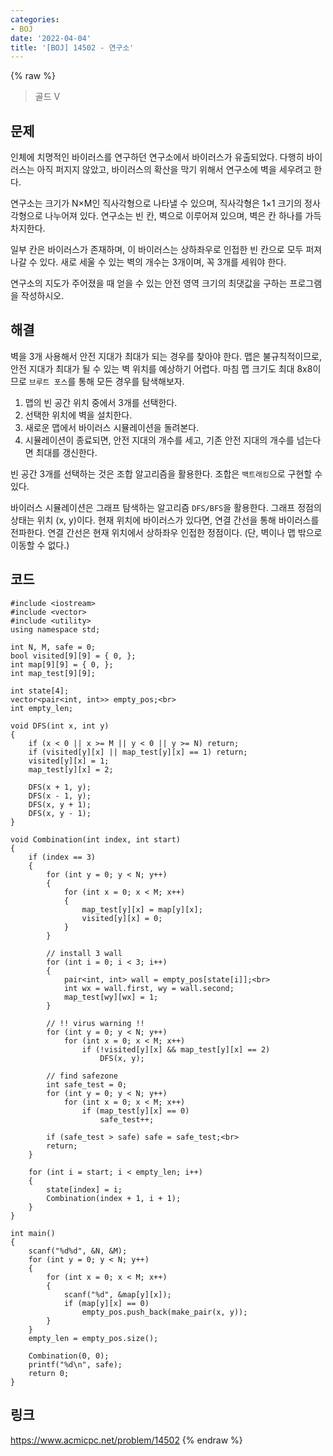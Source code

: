 ```yaml
---
categories:
- BOJ
date: '2022-04-04'
title: '[BOJ] 14502 - 연구소'
---
```


{% raw %}
> 골드 V<br>

## 문제
인체에 치명적인 바이러스를 연구하던 연구소에서 바이러스가 유출되었다. 다행히 바이러스는 아직 퍼지지 않았고, 바이러스의 확산을 막기 위해서 연구소에 벽을 세우려고 한다.

연구소는 크기가 N×M인 직사각형으로 나타낼 수 있으며, 직사각형은 1×1 크기의 정사각형으로 나누어져 있다. 연구소는 빈 칸, 벽으로 이루어져 있으며, 벽은 칸 하나를 가득 차지한다.

일부 칸은 바이러스가 존재하며, 이 바이러스는 상하좌우로 인접한 빈 칸으로 모두 퍼져나갈 수 있다. 새로 세울 수 있는 벽의 개수는 3개이며, 꼭 3개를 세워야 한다.

연구소의 지도가 주어졌을 때 얻을 수 있는 안전 영역 크기의 최댓값을 구하는 프로그램을 작성하시오.

## 해결
벽을 3개 사용해서 안전 지대가 최대가 되는 경우를 찾아야 한다. 맵은 불규칙적이므로, 안전 지대가 최대가 될 수 있는 벽 위치를 예상하기 어렵다. 마침 맵 크기도 최대 8x8이므로 `브루트 포스`를 통해 모든 경우를 탐색해보자.

1. 맵의 빈 공간 위치 중에서 3개를 선택한다.
2. 선택한 위치에 벽을 설치한다.
3. 새로운 맵에서 바이러스 시뮬레이션을 돌려본다.
4. 시뮬레이션이 종료되면, 안전 지대의 개수를 세고, 기존 안전 지대의 개수를 넘는다면 최대를 갱신한다.

빈 공간 3개를 선택하는 것은 조합 알고리즘을 활용한다. 조합은 `백트래킹`으로 구현할 수 있다.

바이러스 시뮬레이션은 그래프 탐색하는 알고리즘 `DFS/BFS`을 활용한다. 그래프 정점의 상태는 위치 (x, y)이다. 현재 위치에 바이러스가 있다면, 연결 간선을 통해 바이러스를 전파한다. 연결 간선은 현재 위치에서 상하좌우 인접한 정점이다. (단, 벽이나 맵 밖으로 이동할 수 없다.)

## 코드
```
#include <iostream>
#include <vector>
#include <utility>
using namespace std;

int N, M, safe = 0;
bool visited[9][9] = { 0, };
int map[9][9] = { 0, };
int map_test[9][9];

int state[4];
vector<pair<int, int>> empty_pos;<br>
int empty_len;

void DFS(int x, int y)
{
	if (x < 0 || x >= M || y < 0 || y >= N) return;
	if (visited[y][x] || map_test[y][x] == 1) return;
	visited[y][x] = 1;
	map_test[y][x] = 2;

	DFS(x + 1, y);
	DFS(x - 1, y);
	DFS(x, y + 1);
	DFS(x, y - 1);
}

void Combination(int index, int start)
{
	if (index == 3)
	{
		for (int y = 0; y < N; y++)
		{
			for (int x = 0; x < M; x++)
			{
				map_test[y][x] = map[y][x];
				visited[y][x] = 0;
			}
		}		

		// install 3 wall
		for (int i = 0; i < 3; i++)
		{
			pair<int, int> wall = empty_pos[state[i]];<br>
			int wx = wall.first, wy = wall.second;
			map_test[wy][wx] = 1;
		}
		
		// !! virus warning !!
		for (int y = 0; y < N; y++)
			for (int x = 0; x < M; x++)
				if (!visited[y][x] && map_test[y][x] == 2)
					DFS(x, y);

		// find safezone
		int safe_test = 0;
		for (int y = 0; y < N; y++)
			for (int x = 0; x < M; x++)
				if (map_test[y][x] == 0)
					safe_test++;

		if (safe_test > safe) safe = safe_test;<br>
		return;
	}

	for (int i = start; i < empty_len; i++)
	{
		state[index] = i;
		Combination(index + 1, i + 1);
	}
}

int main()
{
	scanf("%d%d", &N, &M);
	for (int y = 0; y < N; y++)
	{
		for (int x = 0; x < M; x++)
		{
			scanf("%d", &map[y][x]);
			if (map[y][x] == 0)
				empty_pos.push_back(make_pair(x, y));
		}
	}
	empty_len = empty_pos.size();

	Combination(0, 0);
	printf("%d\n", safe);
	return 0;
}
```

## 링크
https://www.acmicpc.net/problem/14502
{% endraw %}